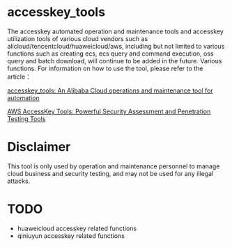 # accesskey_tools
The accesskey automated operation and maintenance tools and accesskey utilization tools of various cloud vendors such as alicloud/tencentcloud/huaweicloud/aws, including but not limited to various functions such as creating ecs, ecs query and command execution, oss query and batch download, will continue to be added in the future. Various functions.
For information on how to use the tool, please refer to the article：

[accesskey_tools: An Alibaba Cloud operations and maintenance tool for automation](https://kohlersbtuh15s-organization.gitbook.io/alibabacloud_accesskey_tools/)

[AWS AccessKey Tools: Powerful Security Assessment and Penetration Testing Tools](https://kohlersbtuh15s-organization.gitbook.io/aws_accesskey_tools/)
# Disclaimer
This tool is only used by operation and maintenance personnel to manage cloud business and security testing, and may not be used for any illegal attacks.

# TODO

* huaweicloud accesskey related functions
* qiniuyun accesskey related functions
